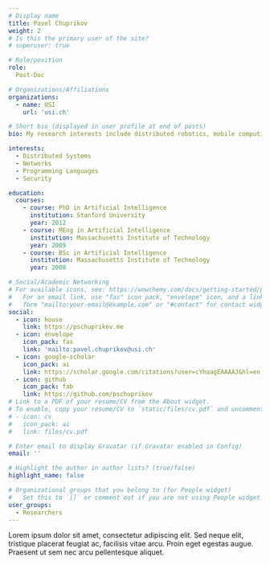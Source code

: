 ```yaml
---
# Display name
title: Pavel Chuprikov
weight: 2 
# Is this the primary user of the site?
# superuser: true

# Role/position
role:
  Post-Doc

# Organizations/Affiliations
organizations:
  - name: USI
    url: 'usi.ch'

# Short bio (displayed in user profile at end of posts)
bio: My research interests include distributed robotics, mobile computing and programmable matter.

interests:
  - Distributed Systems
  - Networks
  - Programming Languages
  - Security

education:
  courses:
    - course: PhD in Artificial Intelligence
      institution: Stanford University
      year: 2012
    - course: MEng in Artificial Intelligence
      institution: Massachusetts Institute of Technology
      year: 2009
    - course: BSc in Artificial Intelligence
      institution: Massachusetts Institute of Technology
      year: 2008

# Social/Academic Networking
# For available icons, see: https://wowchemy.com/docs/getting-started/page-builder/#icons
#   For an email link, use "fas" icon pack, "envelope" icon, and a link in the
#   form "mailto:your-email@example.com" or "#contact" for contact widget.
social:
  - icon: house
    link: https://pschuprikov.me
  - icon: envelope
    icon_pack: fas
    link: 'mailto:pavel.chuprikov@usi.ch'
  - icon: google-scholar
    icon_pack: ai
    link: https://scholar.google.com/citations?user=cYhaagEAAAAJ&hl=en
  - icon: github
    icon_pack: fab
    link: https://github.com/pschuprikov
# Link to a PDF of your resume/CV from the About widget.
# To enable, copy your resume/CV to `static/files/cv.pdf` and uncomment the lines below.
# - icon: cv
#   icon_pack: ai
#   link: files/cv.pdf

# Enter email to display Gravatar (if Gravatar enabled in Config)
email: ''

# Highlight the author in author lists? (true/false)
highlight_name: false

# Organizational groups that you belong to (for People widget)
#   Set this to `[]` or comment out if you are not using People widget.
user_groups:
  - Researchers
---
```


Lorem ipsum dolor sit amet, consectetur adipiscing elit. Sed neque elit, tristique placerat feugiat ac, facilisis vitae arcu. Proin eget egestas augue. Praesent ut sem nec arcu pellentesque aliquet.
